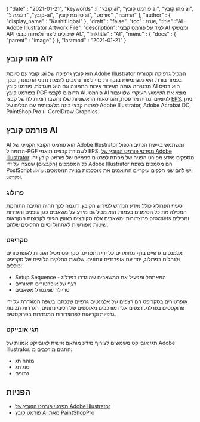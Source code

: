 {
  "date" : "2021-01-21",
  "keywords" :[ "קובץ ai", "פורמט קובץ ai", "מהו קובץ ai", "קובץ", "דוגמה ל-ai", "סיומת קובץ ai", "הרחבה", "פורמט" ],
  "author" : {
    "display_name" : "Kashif Iqbal"
},
  "draft" : "false",
  "toc" : true,
  "title" :"AI - Adobe Illustrator Artwork File",
  "description":"למד על פורמט קבצי AI וממשקי API שיכולים ליצור ולפתוח קבצי AI.",
  "linktitle" : "AI",
  "menu" : {
    "docs" : {
      "parent" : "image"
}
},
  "lastmod" : "2021-01-21"
}

## מהו קובץ AI?

קובץ עם סיומת .ai הוא קובץ גרפיקה של Adobe Illustrator המכיל גרפיקה וקטורית בעמוד בודד. היא משתמשת בנקודות כדי ליצור נתיבים להצגת נתוני התמונה, ובכך מבטיחה אותה מאיבוד איכות התמונה אם היא מוגדלת. פורמט קובץ AI הוא בסיס בפורמט קובץ PGF הדומים לקבצי AI. פורמט AI מוצא את השימוש העיקרי שלו עבור לוגואים ומדיה מודפסת, והגרסאות הראשוניות שלו נחשבו דומות לזו של קבצי [EPS](/he/page-description-language/eps/). ניתן לפתוח קבצי בינה מלאכותית עם הכלים של Adobe Illustrator, Adobe Acrobat DC, PaintShop Pro ו- CorelDraw Graphics.

## פורמט קובץ AI

AI הוא פורמט הקובץ הקנייני של Adobe Illustrator ומשתמש בגישת הנתיב הכפול הדומה ל-PGF לשמירת קבצים תואמי EPS. [מפרטי פורמט הקובץ של Adobe Illustrator](https://web.archive.org/web/20150906044646/http://partners.adobe.com/public/developer/en/illustrator/sdk/AI7FileFormat.pdf) מספקים מידע מפורט הפניה של מפתח לפרטים פנימיים של פורמט קובץ זה. כל המסמכים (הקבצים) שנוצרו על ידי Adobe Illustrator הם מסמכים בשפת PostScript ויש להם שני חלקים עיקריים התואמים את מוסכמות בניית המסמכים: `פרולוג` ו`סקריפט`.

### פרולוג

סעיף הפרולוג כולל מידע הנדרש לפירוש הקובץ. דוגמה לכך תהיה התיבה התוחמת המכילה את כל הסימנים בעמוד. הוא מכיל גם מידע על משאבים כגון גופנים והגדרות פרוצדורות. משאבים אלה מקובצים באופן הגיוני לקבוצות הנקראות procsets ומכילים שיטות מפורשות לאתחול וסיום ההליכים שלהם.

### סקריפט

אלמנטים גרפיים בדף מתוארים על ידי התסריט. סקריפט מכיל הפניות לאופרטורים ולנהלים בפרולוג, יחד עם אופרנדים ונתונים. שלושת החלקים הלוגיים של סקריפט כוללים:

* Setup Sequence - המאתחל ומפעיל את המשאבים שהוגדרו בפרלוג
* רצף של אופרטורים תיאוריים
* טריילר שמנטרל משאבים

אופרטורים בסקריפט הם רצפים של אלמנטים גרפיים שנכתבו בשפה המוגדרת על ידי פרוקסטים בפרלוג. רצפים אלה מורכבים מאוספים של רכיבי נתונים, הגדרות תכונות גרפיות וקריאות לפרוצדורות המוגדרות בפרוקסטים.

### תגי אובייקט

תגי אובייקט משמשים לצירוף מידע מותאם אישית לאובייקט אמנות של Adobe Illustrator. התגים מורכבים מ:

* מזהה תג
* סוג תג
* נתונים

## הפניות
* [מפרטי פורמט הקובץ של Adobe Illustrator](https://web.archive.org/web/20150906044646/http://partners.adobe.com/public/developer/en/illustrator/sdk/AI7FileFormat.pdf)
* [פורמט קובץ AI מאת PaintShopPro](https://www.paintshoppro.com/en/pages/ai-file/)

